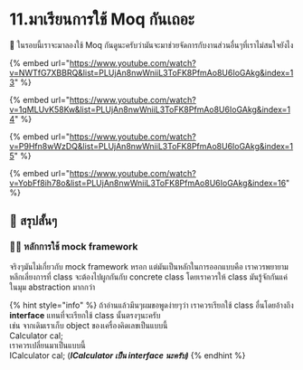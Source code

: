 # 11.มาเรียนการใช้ Moq กันเถอะ

💬 ในรอบนี้เราจะมาลองใช้ Moq กันดูนะครับว่ามันจะมาช่วยจัดการกับงานส่วนอื่นๆที่เราไม่สนใจยังไง

{% embed url="https://www.youtube.com/watch?v=NWTfG7XBBRQ&list=PLUjAn8nwWniiL3ToFK8PfmAo8U6IoGAkg&index=13" %}

{% embed url="https://www.youtube.com/watch?v=1qMLUvK58Kw&list=PLUjAn8nwWniiL3ToFK8PfmAo8U6IoGAkg&index=14" %}

{% embed url="https://www.youtube.com/watch?v=P9Hfn8wWzDQ&list=PLUjAn8nwWniiL3ToFK8PfmAo8U6IoGAkg&index=15" %}

{% embed url="https://www.youtube.com/watch?v=YobFf8ih78o&list=PLUjAn8nwWniiL3ToFK8PfmAo8U6IoGAkg&index=16" %}

## 🎯 สรุปสั้นๆ

### 👨‍🚀 หลักการใช้ mock framework

จริงๆมันไม่เกี่ยวกับ mock framework หรอก แต่มันเป็นหลักในการออกแบบคือ เราควรพยายามหลีกเลี่ยงการที่ class จะต้องไปผูกกันกับ concrete class โดยเราควรให้ class มันรู้จักกันแค่ในมุม abstraction มากกว่า

{% hint style="info" %}
ถ้าอ่านแล้วมึนๆผมขอพูดง่ายๆว่า เราควรเรียกใช้ class อื่นโดยอ้างถึง **interface** แทนที่จะเรียกใช้ class นั้นตรงๆนะครับ  
เช่น จากเดิมเราเก็บ object ของเครื่องคิดเลขเป็นแบบนี้  
Calculator cal;  
เราควรเปลี่ยนมาเป็นแบบนี้  
ICalculator cal; \(_**ICalculator เป็น interface นะครับ\)**_
{% endhint %}

